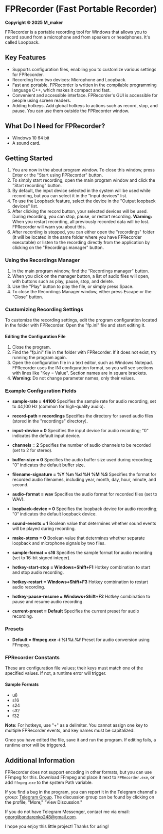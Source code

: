 # FPRecorder (Fast Portable Recorder)

  **Copyright ©     2025 M_maker**

FPRecorder is a portable recording tool for Windows that allows you to record sound from a microphone and from speakers or headphones. It's called Loopback.

## Key Features

- Supports configuration files, enabling you to customize various settings for FPRecorder.
- Recording from two devices: Microphone and Loopback.
- Fast and portable. FPRecorder is written in the compilable programming language C++, which makes it compact and fast.
- Convenient and accessible interface. FPRecorder's GUI is accessible for people using screen readers.
- Adding hotkeys. Add global hotkeys to actions such as record, stop, and pause. You can use them outside the FPRecorder window.

## What Do I Need for FPRecorder?

- Windows 10 64 bit
- A sound card.

## Getting Started

1. You are now in the about program window. To close this window, press Enter or the "Start using FPRecorder" button.
2. To simply start recording, open the main program window and click the "Start recording" button.
3. By default, the input device selected in the system will be used while recording, but you can select it in the "Input devices" list.
4. To use the Loopback feature, select the device in the "Output loopback devices" list.
5. After clicking the record button, your selected devices will be used. During recording, you can stop, pause, or restart recording. **Warning:** When you restart recording, all previously recorded data will be lost. FPRecorder will warn you about this.
6. After recording is stopped, you can either open the "recordings" folder (it will be located in the same folder where you have FPRecorder executable) or listen to the recording directly from the application by clicking on the "Recordings manager" button.

### Using the Recordings Manager

1. In the main program window, find the "Recordings manager" button.
2. When you click on the manager button, a list of audio files will open, with buttons such as play, pause, stop, and delete.
3. Use the "Play" button to play the file, or simply press Space.
4. To close the Recordings Manager window, either press Escape or the "Close" button.

### Customizing Recording Settings

To customize the recording settings, edit the program configuration located in the folder with FPRecorder. Open the "fp.ini" file and start editing it.

#### Editing the Configuration File

1. Close the program.
2. Find the "fp.ini" file in the folder with FPRecorder. If it does not exist, try running the program again.
3. Open the configuration file in a text editor, such as Windows Notepad. FPRecorder uses the INI configuration format, so you will see sections with lines like "Key = Value". Section names are in square brackets.
4. **Warning:** Do not change parameter names, only their values.

### Example Configuration Fields

- **sample-rate = 44100**
Specifies the sample rate for audio recording, set to 44,100 Hz (common for high-quality audio).

- **record-path = recordings**
Specifies the directory for saved audio files (stored in the "recordings" directory).

- **input-device = 0**
Specifies the input device for audio recording; "0" indicates the default input device.

- **channels = 2**
Specifies the number of audio channels to be recorded (set to 2 for stereo).

- **buffer-size = 0**
Specifies the audio buffer size used during recording; "0" indicates the default buffer size.

- **filename-signature = %Y %m %d %H %M %S**
Specifies the format for recorded audio filenames, including year, month, day, hour, minute, and second.

- **audio-format = wav**
Specifies the audio format for recorded files (set to WAV).

- **loopback-device = 0**
Specifies the loopback device for audio recording; "0" indicates the default loopback device.

- **sound-events = 1**
Boolean value that determines whether sound events will be played during recording.

- **make-stems = 0**
Boolean value that determines whether separate loopback and microphone signals by two files.

- **sample-format = s16**
Specifies the sample format for audio recording (set to 16-bit signed integer).

- **hotkey-start-stop = Windows+Shift+F1**
Hotkey combination to start and stop audio recording.

- **hotkey-restart = Windows+Shift+F3**
Hotkey combination to restart audio recording.

- **hotkey-pause-resume = Windows+Shift+F2**
Hotkey combination to pause and resume audio recording.

- **current-preset = Default**
Specifies the current preset for audio recording.

### Presets

- **Default = ffmpeg.exe -i %I %i.%f**
Preset for audio conversion using FFmpeg.

### FPRecorder Constants

These are configuration file values; their keys must match one of the specified values. If not, a runtime error will trigger.

#### Sample Formats

- u8
- s16
- s24
- s32
- f32

**Note:** For hotkeys, use "+" as a delimiter. You cannot assign one key to multiple FPRecorder events, and key names must be capitalized.

Once you have edited the file, save it and run the program. If editing fails, a runtime error will be triggered.

## Additional Information

FPRecorder does not support encoding in other formats, but you can use FFmpeg for this. Download FFmpeg and place it next to `FPRecorder.exe`, or add `ffmpeg.exe` to the system Path variable.

If you find a bug in the program, you can report it in the Telegram channel's group: [Telegram Group](https://t.me/programms00001). The discussion group can be found by clicking on the profile, "More," "View Discussion."

If you do not have Telegram Messenger, contact me via email: [georgijbondarenko248@gmail.com](mailto:georgijbondarenko248@gmail.com).

I hope you enjoy this little project! Thanks for using!

